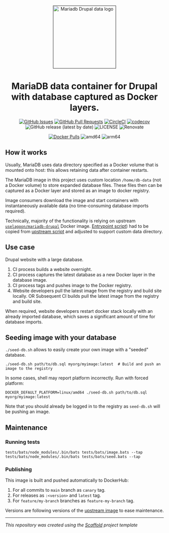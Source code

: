 <p align="center">
  <a href="" rel="noopener">
  <img width=200px height=200px src="https://placehold.jp/000000/ffffff/200x200.png?text=MariaDB+Drupal+Data&css=%7B%22border-radius%22%3A%22%20100px%22%7D" alt="Mariadb Drupal data logo"></a>
</p>

<h1 align="center">MariaDB data container for Drupal with database captured as Docker layers.</h1>

<div align="center">

[![GitHub Issues](https://img.shields.io/github/issues/drevops/mariadb-drupal-data.svg)](https://github.com/drevops/mariadb-drupal-data/issues)
[![GitHub Pull Requests](https://img.shields.io/github/issues-pr/drevops/mariadb-drupal-data.svg)](https://github.com/drevops/mariadb-drupal-data/pulls)
[![CircleCI](https://circleci.com/gh/drevops/mariadb-drupal-data.svg?style=shield)](https://circleci.com/gh/drevops/mariadb-drupal-data)
[![codecov](https://codecov.io/gh/drevops/mariadb-drupal-data/graph/badge.svg?token=JYSIXUF6QX)](https://codecov.io/gh/drevops/mariadb-drupal-data)
![GitHub release (latest by date)](https://img.shields.io/github/v/release/drevops/mariadb-drupal-data)
![LICENSE](https://img.shields.io/github/license/drevops/mariadb-drupal-data)
![Renovate](https://img.shields.io/badge/renovate-enabled-green?logo=renovatebot)

[![Docker Pulls](https://img.shields.io/docker/pulls/drevops/mariadb-drupal-data?logo=docker)](https://hub.docker.com/r/drevops/mariadb-drupal-data)
![amd64](https://img.shields.io/badge/arch-linux%2Famd64-brightgreen)
![arm64](https://img.shields.io/badge/arch-linux%2Farm64-brightgreen)

</div>

## How it works

Usually, MariaDB uses data directory specified as a Docker volume that is
mounted onto host: this allows retaining data after container restarts.

The MariaDB image in this project uses custom location `/home/db-data` (not
a Docker volume) to store expanded database files. These files then can be
captured as a Docker layer and stored as an image to docker registry.

Image consumers download the image and start containers with instantaneously
available data (no time-consuming database imports required).

Technically, majority of the functionality is relying on upstream [`uselagoon/mariadb-drupal`](https://github.com/uselagoon/lagoon-images/blob/main/images/mariadb-drupal/10.11.Dockerfile) Docker image.
[Entrypoint script](9999-mariadb-init.bash)) had to be copied from [upstream script](https://github.com/uselagoon/lagoon-images/blob/main/images/mariadb/entrypoints/9999-mariadb-init.bash) and adjusted to support custom data directory.

## Use case

Drupal website with a large database.

1. CI process builds a website overnight.
2. CI process captures the latest database as a new Docker layer in the database image.
3. CI process tags and pushes image to the Docker registry.
4. Website developers pull the latest image from the registry and build site locally.
   OR
   Subsequent CI builds pull the latest image from the registry and build site.

When required, website developers restart docker stack locally with an already
imported database, which saves a significant amount of time for database
imports.

## Seeding image with your database

`./seed-db.sh` allows to easily create your own image with a "seeded" database.

```shell
./seed-db.sh path/to/db.sql myorg/myimage:latest  # Build and push an image to the registry
```

In some cases, shell may report platform incorrectly. Run with forced platform:

```shell
DOCKER_DEFAULT_PLATFORM=linux/amd64 ./seed-db.sh path/to/db.sql myorg/myimage:latest
```

Note that you should already be logged in to the registry as `seed-db.sh` will be pushing an image.

## Maintenance

### Running tests

    tests/bats/node_modules/.bin/bats tests/bats/image.bats --tap
    tests/bats/node_modules/.bin/bats tests/bats/seed.bats --tap

### Publishing

This image is built and pushed automatically to DockerHub:
1. For all commits to `main` branch as `canary` tag.
2. For releases as `:<version>` and `latest` tag.
3. For `feature/my-branch` branches as `feature-my-branch` tag.

Versions are following versions of the [upstream image](https://hub.docker.com/r/uselagoon/mariadb-drupal/tags) to ease maintenance.

---
_This repository was created using the [Scaffold](https://getscaffold.dev/) project template_

